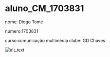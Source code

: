 # aluno_CM_1703831
nome: Diogo Tomé

número:1703831

curso:comunicação multimédia
clube: GD Chaves

![alt_text](./imagens/ipg.jpg.jfif)
